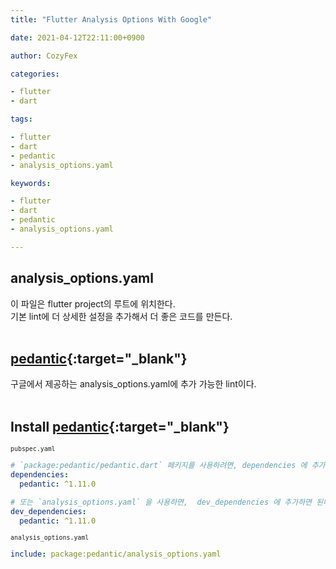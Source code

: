 ```yaml
---
title: "Flutter Analysis Options With Google"

date: 2021-04-12T22:11:00+0900

author: CozyFex

categories:

- flutter
- dart

tags:

- flutter
- dart
- pedantic
- analysis_options.yaml

keywords:

- flutter
- dart
- pedantic
- analysis_options.yaml

---
```


## analysis_options.yaml

이 파일은 flutter project의 루트에 위치한다.\
기본 lint에 더 상세한 설정을 추가해서 더 좋은 코드를 만든다.
<br/><br/>

## [pedantic](https://pub.dev/packages/pedantic){:target="_blank"}

구글에서 제공하는 analysis_options.yaml에 추가 가능한 lint이다.
<br/><br/>

## Install [pedantic](https://pub.dev/packages/pedantic){:target="_blank"}

<sub>`pubspec.yaml`</sub>

```yaml
# `package:pedantic/pedantic.dart` 페키지를 사용하려면, dependencies 에 추가한다
dependencies:
  pedantic: ^1.11.0

# 또는 `analysis_options.yaml` 을 사용하면,  dev_dependencies 에 추가하면 된다.
dev_dependencies:
  pedantic: ^1.11.0
```

<sub>`analysis_options.yaml`</sub>

```yaml
include: package:pedantic/analysis_options.yaml
```



